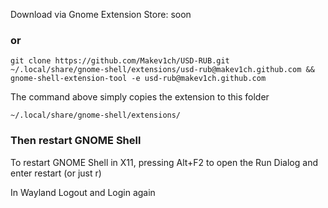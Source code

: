 Download via Gnome Extension Store: soon

### or

```
git clone https://github.com/Makev1ch/USD-RUB.git ~/.local/share/gnome-shell/extensions/usd-rub@makev1ch.github.com && gnome-shell-extension-tool -e usd-rub@makev1ch.github.com
```

The command above simply copies the extension to this folder
```
~/.local/share/gnome-shell/extensions/
```
### Then restart GNOME Shell

To restart GNOME Shell in X11, pressing Alt+F2 to open the Run Dialog and enter restart 
(or just r)

In Wayland Logout and Login again
